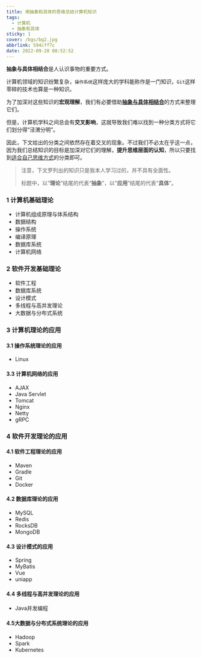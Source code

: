 ```yaml
---
title: 用抽象和具体的思维总结计算机知识
tags:
  - 计算机
  - 抽象和具体
sticky: 1
cover: /bgs/bg2.jpg
abbrlink: 594cff7c
date: 2022-09-20 08:52:52
---
```


  

**抽象与具体相结合**是人认识事物的重要方式。

计算机领域的知识纷繁复杂，`操作系统`这样庞大的学科能称作是一门知识，`Git`这样零碎的技术也算是一种知识。

为了加深对这些知识的**宏观理解**，我们有必要借助<u>**抽象与具体相结合**</u>的方式来整理它们。

但是，计算机学科之间总会有**交叉影响**，这就导致我们难以找到一种分类方式将它们划分得“泾渭分明”。

因此，下文给出的分类之间依然存在着交叉的现象。不过我们不必太在乎这一点，因为我们总结知识的目标是加深对它们的理解，**提升思维层面的认知**，所以只要找到<u>适合自己思维方式</u>的分类即可。



> 注意，下文罗列出的知识只是我本人学习过的，并不具有全面性。
>
> 标题中，以“**理论**”结尾的代表“**抽象**”，以“**应用**”结尾的代表“**具体**”。

### 1 计算机基础理论

- 计算机组成原理与体系结构
- 数据结构
- 操作系统
- 编译原理
- 数据库系统
- 计算机网络



### 2 软件开发基础理论

- 软件工程
- 数据库系统
- 设计模式
- 多线程与高并发理论
- 大数据与分布式系统



### 3 计算机理论的应用

#### 3.1 操作系统理论的应用

- Linux



#### 3.3 计算机网络的应用

- AJAX
- Java Servlet
- Tomcat
- Nginx
- Netty
- gRPC



### 4 软件开发理论的应用

#### 4.1 软件工程理论的应用

- Maven
- Gradle
- Git
- Docker



#### 4.2 数据库理论的应用

- MySQL
- Redis
- RocksDB
- MongoDB



#### 4.3 设计模式的应用

- Spring
- MyBatis
- Vue
- uniapp



#### 4.4 多线程与高并发理论的应用

- Java并发编程



#### 4.5大数据与分布式系统理论的应用

- Hadoop
- Spark
- Kubernetes